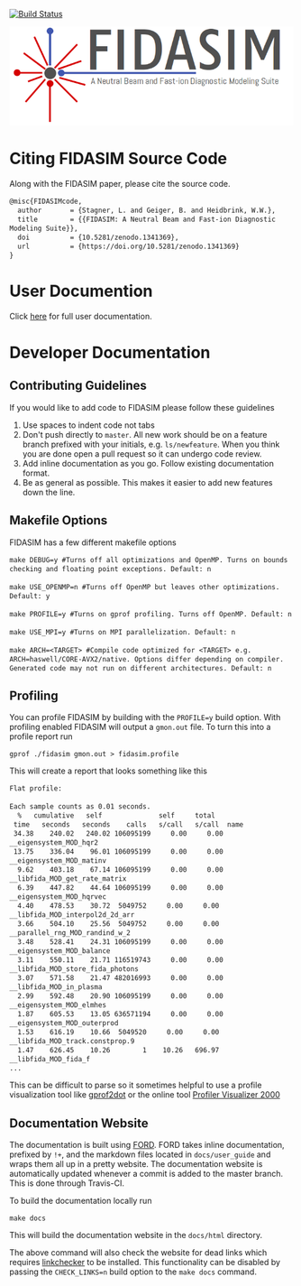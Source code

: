 [![Build Status](https://travis-ci.org/D3DEnergetic/FIDASIM.svg?branch=master)](https://travis-ci.org/D3DEnergetic/FIDASIM)

![FIDASIM](docs/media/fidasim-logo.png)

# Citing FIDASIM Source Code
Along with the FIDASIM paper, please cite the source code.
```
@misc{FIDASIMcode,
  author       = {Stagner, L. and Geiger, B. and Heidbrink, W.W.},
  title        = {{FIDASIM: A Neutral Beam and Fast-ion Diagnostic Modeling Suite}},
  doi          = {10.5281/zenodo.1341369},
  url          = {https://doi.org/10.5281/zenodo.1341369}
}
```

# User Documention
Click [here](http://d3denergetic.github.io/FIDASIM/) for full user documentation.

# Developer Documentation

## Contributing Guidelines
If you would like to add code to FIDASIM please follow these guidelines

1. Use spaces to indent code not tabs
2. Don't push directly to `master`. All new work should be on a feature branch prefixed with your initials, e.g. `ls/newfeature`. When you think you are done open a pull request so it can undergo code review.
3. Add inline documentation as you go. Follow existing documentation format.
4. Be as general as possible. This makes it easier to add new features down the line.

## Makefile Options
FIDASIM has a few different makefile options
```
make DEBUG=y #Turns off all optimizations and OpenMP. Turns on bounds checking and floating point exceptions. Default: n

make USE_OPENMP=n #Turns off OpenMP but leaves other optimizations. Default: y

make PROFILE=y #Turns on gprof profiling. Turns off OpenMP. Default: n

make USE_MPI=y #Turns on MPI parallelization. Default: n

make ARCH=<TARGET> #Compile code optimized for <TARGET> e.g. ARCH=haswell/CORE-AVX2/native. Options differ depending on compiler. Generated code may not run on different architectures. Default: n
```

## Profiling
You can profile FIDASIM by building with the `PROFILE=y` build option.
With profiling enabled FIDASIM will output a `gmon.out` file.
To turn this into a profile report run
```
gprof ./fidasim gmon.out > fidasim.profile
```
This will create a report that looks something like this
```
Flat profile:

Each sample counts as 0.01 seconds.
  %   cumulative   self              self     total           
 time   seconds   seconds    calls   s/call   s/call  name    
 34.38    240.02   240.02 106095199     0.00     0.00  __eigensystem_MOD_hqr2
 13.75    336.04    96.01 106095199     0.00     0.00  __eigensystem_MOD_matinv
  9.62    403.18    67.14 106095199     0.00     0.00  __libfida_MOD_get_rate_matrix
  6.39    447.82    44.64 106095199     0.00     0.00  __eigensystem_MOD_hqrvec
  4.40    478.53    30.72  5049752     0.00     0.00  __libfida_MOD_interpol2d_2d_arr
  3.66    504.10    25.56  5049752     0.00     0.00  __parallel_rng_MOD_randind_w_2
  3.48    528.41    24.31 106095199     0.00     0.00  __eigensystem_MOD_balance
  3.11    550.11    21.71 116519743     0.00     0.00  __libfida_MOD_store_fida_photons
  3.07    571.58    21.47 482016993     0.00     0.00  __libfida_MOD_in_plasma
  2.99    592.48    20.90 106095199     0.00     0.00  __eigensystem_MOD_elmhes
  1.87    605.53    13.05 636571194     0.00     0.00  __eigensystem_MOD_outerprod
  1.53    616.19    10.66  5049520     0.00     0.00  __libfida_MOD_track.constprop.9
  1.47    626.45    10.26        1    10.26   696.97  __libfida_MOD_fida_f
...
```
This can be difficult to parse so it sometimes helpful to use a profile visualization tool like [gprof2dot](https://github.com/jrfonseca/gprof2dot) or the online tool [Profiler Visualizer 2000](http://gprof.jlf-hacks.com/)

## Documentation Website
The documentation is built using [FORD](https://github.com/cmacmackin/ford).
FORD takes inline documentation, prefixed by `!+`, and the markdown files located in `docs/user_guide` and wraps them all up in a pretty website.
The documentation website is automatically updated whenever a commit is added to the master branch. This is done through Travis-CI.

To build the documentation locally run
```
make docs
```
This will build the documentation website in the `docs/html` directory.

The above command will also check the website for dead links which requires [linkchecker](https://wummel.github.io/linkchecker/) to be installed.
This functionality can be disabled by passing the `CHECK_LINKS=n` build option to the `make docs` command. 
